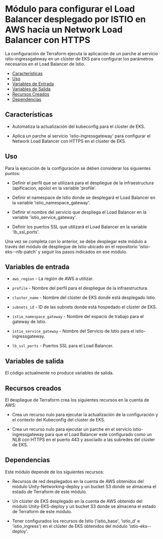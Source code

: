 # Módulo para configurar el Load Balancer desplegado por ISTIO en AWS hacia un Network Load Balancer con HTTPS

La configuración de Terraform ejecuta la aplicación de un parche al servicio istio-ingressgateway en un clúster de EKS para configurar los parámetros necesarios en el Load Balancer de Istio.

- [Características](#características)
- [Uso](#uso)
- [Variables de Entrada](#variables-de-entrada)
- [Variables de Salida](#variables-de-salida)
- [Recursos Creados](#recursos-creados)
- [Dependencias](#dependencias)

## Características

- Automatiza la actualización del kubeconfig para el clúster de EKS.

- Aplica un parche al servicio 'istio-ingressgateway' para configurar el Network Load Balancer con HTTPS en el clúster de EKS.


## Uso

Para la ejecución de la configuración se deben considerar los siguientes puntos:

- Definir el perfil que se utilizará para el despliegue de la infraestructura (apificacion, apolo) en la variable 'profile'.

- Definir el namespace de Istio donde se desplegará el Load Balancer en la variable 'istio_namespace_gateway'.

- Definir el nombre del servicio que despliega el Load Balancer en la variable 'istio_service_gateway'.

- Definir los puertos SSL que utilizará el Load Balancer en la variable 'lb_ssl_ports'.

Una vez se completa con lo anterior, se debe desplegar este módulo a través del módulo de despliegue de Istio ubicado en el repositorio 'istio-eks-<perfil>-nlb-patch' y seguir los pasos indicados en ese módulo.


## Variables de entrada

- `aws_region` - La región de AWS a utilizar.

- `profile` - Nombre del perfil para el despliegue de la infraestructura.

- `cluster_name` - Nombre del clúster de EKS donde está desplegado Istio.

- `subnets_id` - ID de las subnets donde está hospedado el clúster de EKS.

- `istio_namespace_gateway` - Nombre del espacio de trabajo para el gateway de Istio.

- `istio_service_gateway` - Nombre del Servicio de Istio para el istio-ingressgateway.

- `lb_ssl_ports` - Puertos SSL para el Load Balancer.


## Variables de salida

El código actualmente no produce variables de salida.


## Recursos creados

El despliegue de Terraform crea los siguientes recursos en la cuenta de AWS:

- Crea un recurso nulo para ejecutar la actualización de la configuración y el contexto del Kubeconfig del clúster de EKS.

- Crea un recurso nulo para ejecutar un parche en el servicio istio-ingressgateway para que el Load Balancer esté configurado como un NLB con HTTPS en el puerto 443 y asociado a las subredes del clúster de EKS.


## Dependencias

Este módulo depende de los siguientes recursos:

- Recursos de red desplegados en la cuenta de AWS obtenidos del módulo Unity-Networking-deploy y un bucket S3 donde se almacena el estado de Terraform de este módulo.

- Un clúster de EKS desplegado en la cuenta de AWS obtenido del módulo Unity-EKS-deploy y un bucket S3 donde se almacena el estado de Terraform de este módulo.

- Tener configurados los recursos de Istio ('istio_base', 'istio_d' e 'istio_ingress') en el clúster de EKS obtenidos del módulo 'istio-eks-<perfil>-deploy'.